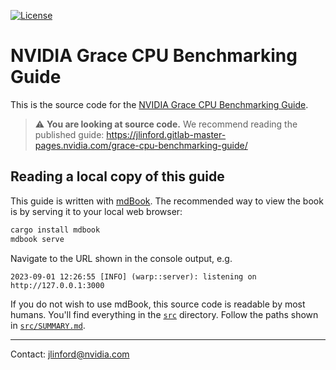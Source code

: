 [![License](https://img.shields.io/badge/License-BSD_3--Clause-blue.svg)](https://opensource.org/licenses/BSD-3-Clause)

# NVIDIA Grace CPU Benchmarking Guide

This is the source code for the [NVIDIA Grace CPU Benchmarking Guide](https://jlinford.gitlab-master-pages.nvidia.com/grace-cpu-benchmarking-guide/).

> :warning: **You are looking at source code.**  We recommend reading the published guide: https://jlinford.gitlab-master-pages.nvidia.com/grace-cpu-benchmarking-guide/


## Reading a local copy of this guide

This guide is written with [mdBook](https://github.com/rust-lang/mdBook). The recommended way to view the book is by serving it to your local web browser:
```bash
cargo install mdbook
mdbook serve
```

Navigate to the URL shown in the console output, e.g.
```
2023-09-01 12:26:55 [INFO] (warp::server): listening on http://127.0.0.1:3000 
```

If you do not wish to use mdBook, this source code is readable by most humans.
You'll find everything in the [`src`](src/) directory.
Follow the paths shown in [`src/SUMMARY.md`](src/SUMMARY.md).

-----

Contact: jlinford@nvidia.com
